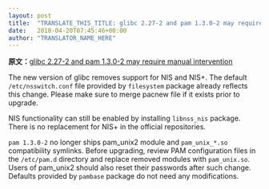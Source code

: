 ```yaml
---
layout: post
title:  "TRANSLATE_THIS_TITLE: glibc 2.27-2 and pam 1.3.0-2 may require manual intervention"
date:   2018-04-20T07:45:46+00:00
author: "TRANSLATOR_NAME_HERE"
---
```


**原文：**[glibc 2.27-2 and pam 1.3.0-2 may require manual intervention](https://www.archlinux.org/news/glibc-227-2-and-pam-130-2-may-require-manual-intervention/)

<p>The new version of glibc removes support for NIS and NIS+. The default
<code>/etc/nsswitch.conf</code> file provided by <code>filesystem</code> package already
reflects this change. Please make sure to merge pacnew file if it exists
prior to upgrade.</p>
<p>NIS functionality can still be enabled by installing <code>libnss_nis</code>
package. There is no replacement for NIS+ in the official repositories.</p>
<p><code>pam 1.3.0-2</code> no longer ships pam_unix2 module and <code>pam_unix_*.so</code>
compatibility symlinks. Before upgrading, review PAM configuration files
in the <code>/etc/pam.d</code> directory and replace removed modules with
<code>pam_unix.so</code>. Users of pam_unix2 should also reset their passwords
after such change. Defaults provided by <code>pambase</code> package do not need
any modifications.</p>
